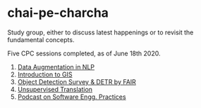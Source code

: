 # chai-pe-charcha
Study group, either to discuss latest happenings or to revisit the fundamental concepts.

Five CPC sessions completed, as of June 18th 2020.

1. [Data Augmentation in NLP](session1_nlp_augmentation/)
2. [Introduction to GIS](session2_intro2GIS/)
3. [Object Detection Survey & DETR by FAIR](session3_objdetection_transformers)
4. [Unsupervised Translation](session4_unsupervisednmt/)
5. [Podcast on Software Engg. Practices](session5_engineeringandtooling/)